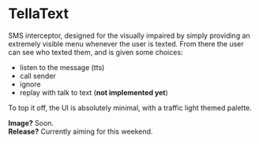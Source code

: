 # TellaText
SMS interceptor, designed for the visually impaired by simply providing an extremely visible menu whenever the user is texted. From there the user can see who texted them, and is given some choices:
- listen to the message (tts)
- call sender
- ignore
- replay with talk to text (**not implemented yet**)

To top it off, the UI is absolutely minimal, with a traffic light themed palette.

**Image?** Soon.  
**Release?** Currently aiming for this weekend.
